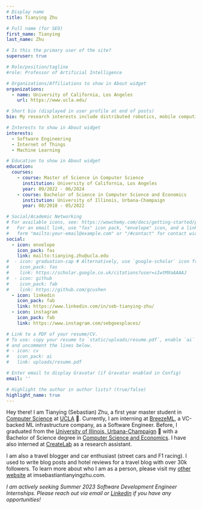 ```yaml
---
# Display name
title: Tianying Zhu

# Full name (for SEO)
first_name: Tianying
last_name: Zhu

# Is this the primary user of the site?
superuser: true

# Role/position/tagline
#role: Professor of Artificial Intelligence

# Organizations/Affiliations to show in About widget
organizations:
  - name: University of California, Los Angeles
    url: https://www.ucla.edu/

# Short bio (displayed in user profile at end of posts)
bio: My research interests include distributed robotics, mobile computing and programmable matter.

# Interests to show in About widget
interests:
  - Software Engineering
  - Internet of Things
  - Machine Learning

# Education to show in About widget
education:
  courses:
    - course: Master of Science in Computer Science
      institution: University of California, Los Angeles
      year: 09/2022 - 06/2024
    - course: Bachelor of Science in Computer Science and Economics
      institution: University of Illinois, Urbana-Champaign
      year: 08/2018 - 05/2022

# Social/Academic Networking
# For available icons, see: https://wowchemy.com/docs/getting-started/page-builder/#icons
#   For an email link, use "fas" icon pack, "envelope" icon, and a link in the
#   form "mailto:your-email@example.com" or "/#contact" for contact widget.
social:
  - icon: envelope
    icon_pack: fas
    link: mailto:tianying.zhu@ucla.edu
#  - icon: graduation-cap # Alternatively, use `google-scholar` icon from `ai` icon pack
#    icon_pack: fas
#    link: https://scholar.google.co.uk/citations?user=sIwtMXoAAAAJ
#  - icon: github
#    icon_pack: fab
#    link: https://github.com/gcushen
  - icon: linkedin
    icon_pack: fab
    link: https://www.linkedin.com/in/seb-tianying-zhu/
  - icon: instagram
    icon_pack: fab
    link: https://www.instagram.com/sebgoesplaces/

# Link to a PDF of your resume/CV.
# To use: copy your resume to `static/uploads/resume.pdf`, enable `ai` icons in `params.yaml`,
# and uncomment the lines below.
# - icon: cv
#   icon_pack: ai
#   link: uploads/resume.pdf

# Enter email to display Gravatar (if Gravatar enabled in Config)
email: ''

# Highlight the author in author lists? (true/false)
highlight_name: true
---
```


Hey there! I am Tianying (Sebastian) Zhu, a first year master student in [Computer Science](https://www.cs.ucla.edu) at [UCLA](https://www.ucla.edu) 💙. Currently, I am interning at [BreezeML](https://breezeml.ai), a VC-backed ML infrastructure company, as a Software Engineer. Before, I graduated from the [University of Illinois, Urbana-Champaign](https://illinois.edu) 🧡 with a Bachelor of Science degree in [Computer Science and Economics](https://cs.illinois.edu/academics/undergraduate/degree-program-options/cs-x-degree-programs/computer-science-economics). I have also interned at [CreateLab](https://createlab.cs.illinois.edu) as a research assistant.

I am also a travel blogger and car enthusiast (street cars and F1 racing). I used to write blog posts and hotel reviews for a travel blog with over 30k followers. To learn more about who I am as a person, please visit my [other website](https://imsebastiantianyingzhu.com) at imsebastiantianyingzhu.com. 

*I am actively seeking Summer 2023 Software Development Engineer Internships. Please reach out via email or [Linkedin](https://www.linkedin.com/in/seb-tianying-zhu/) if you have any opportunities!*
